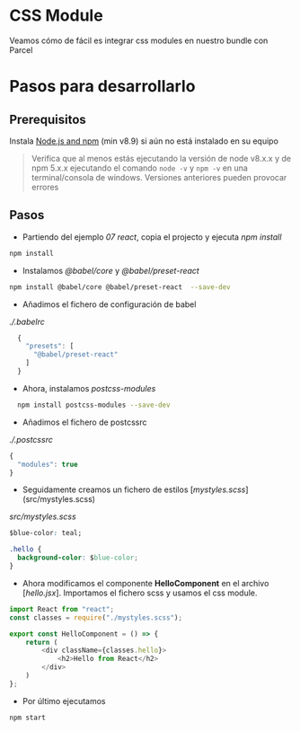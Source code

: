 # CSS Module

Veamos cómo de fácil es integrar css modules en nuestro bundle con Parcel

# Pasos para desarrollarlo

## Prerequisitos

Instala [Node.js and npm](https://nodejs.org/en/) (min v8.9) si aún no está instalado en su equipo

> Verifica que al menos estás ejecutando la versión de node v8.x.x y de npm 5.x.x ejecutando el comando 
> `node -v` y `npm -v` en una terminal/consola de windows. Versiones anteriores pueden provocar errores

## Pasos

- Partiendo del ejemplo _07 react_, copia el projecto y ejecuta _npm install_

```cmd
npm install
```

- Instalamos _@babel/core_ y _@babel/preset-react_

```bash
npm install @babel/core @babel/preset-react  --save-dev
```

- Añadimos el fichero de configuración de babel

 _./.babelrc_


```javascript
  {
    "presets": [
      "@babel/preset-react"
    ]
  }
```

- Ahora, instalamos _postcss-modules_

```bash
  npm install postcss-modules --save-dev
```

- Añadimos el fichero de postcssrc

_./.postcssrc_

```javascript
{
  "modules": true
}
```

- Seguidamente creamos un fichero de estilos [_mystyles.scss_] (src/mystyles.scss) 

_src/mystyles.scss_

```css
$blue-color: teal;

.hello {
  background-color: $blue-color;
}
```

- Ahora modificamos el componente **HelloComponent** en el archivo [_hello.jsx_].  Importamos el fichero scss y usamos el css module.

```javascript
import React from "react";
const classes = require("./mystyles.scss");

export const HelloComponent = () => {
    return (
        <div className={classes.hello}>
            <h2>Hello from React</h2>
        </div>
    )
};
```

- Por último ejecutamos

```
npm start
```
